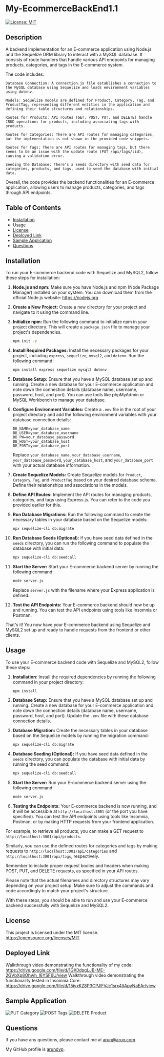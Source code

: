 # My-EcommerceBackEnd1.1
  [![License: MIT](https://img.shields.io/badge/License-MIT-yellow.svg)](https://opensource.org/licenses/MIT)
 ## Description
 A backend implementation for an E-commerce application using Node.js and the Sequelize ORM library to interact with a MySQL database. It consists of route handlers that handle various API endpoints for managing products, categories, and tags in the E-commerce system.

 The code includes:

    Database Connection: A connection.js file establishes a connection to the MySQL database using Sequelize and loads environment variables using dotenv.

    Models: Sequelize models are defined for Product, Category, Tag, and ProductTag, representing different entities in the application and defining their table structures and relationships.

    Routes for Products: API routes (GET, POST, PUT, and DELETE) handle CRUD operations for products, including associating tags with products.

    Routes for Categories: There are API routes for managing categories, but the implementation is not shown in the provided code snippets.

    Routes for Tags: There are API routes for managing tags, but there seems to be an issue with the update route (PUT /api/tags/:id), causing a validation error.

    Seeding the Database: There's a seeds directory with seed data for categories, products, and tags, used to seed the database with initial data.

 Overall, the code provides the backend functionalities for an E-commerce application, allowing users to manage products, categories, and tags through API endpoints.

  ## Table of Contents
  - [Installation](#installation)
  - [Usage](#usage)
  - [License](#license)
  - [Deployed Link](#deployed-link)
  - [Sample Application](#sample-application)
  - [Questions](#questions)
  ## Installation <a name="installation"></a>

To run your E-commerce backend code with Sequelize and MySQL2, follow these steps for installation:

1. **Node.js and npm:**
   Make sure you have Node.js and npm (Node Package Manager) installed on your system. You can download them from the official Node.js website: https://nodejs.org

2. **Create a New Project:**
   Create a new directory for your project and navigate to it using the command line.

3. **Initialize npm:**
   Run the following command to initialize npm in your project directory. This will create a `package.json` file to manage your project's dependencies.

   ```bash
   npm init -y
   ```

4. **Install Required Packages:**
   Install the necessary packages for your project, including `express`, `sequelize`, `mysql2`, and `dotenv`. Run the following command:

   ```bash
   npm install express sequelize mysql2 dotenv
   ```

5. **Database Setup:**
   Ensure that you have a MySQL database set up and running. Create a new database for your E-commerce application and note down the connection details (database name, username, password, host, and port). You can use tools like phpMyAdmin or MySQL Workbench to manage your database.

6. **Configure Environment Variables:**
   Create a `.env` file in the root of your project directory and add the following environment variables with your database connection details:

   ```
   DB_NAME=your_database_name
   DB_USER=your_database_username
   DB_PW=your_database_password
   DB_HOST=your_database_host
   DB_PORT=your_database_port
   ```

   Replace `your_database_name`, `your_database_username`, `your_database_password`, `your_database_host`, and `your_database_port` with your actual database information.

7. **Create Sequelize Models:**
   Create Sequelize models for `Product`, `Category`, `Tag`, and `ProductTag` based on your desired database schema. Define their relationships and associations in the models.

8. **Define API Routes:**
   Implement the API routes for managing products, categories, and tags using Express.js. You can refer to the code you provided earlier for this.

9. **Run Database Migrations:**
   Run the following command to create the necessary tables in your database based on the Sequelize models:

   ```bash
   npx sequelize-cli db:migrate
   ```

10. **Run Database Seeds (Optional):**
    If you have seed data defined in the `seeds` directory, you can run the following command to populate the database with initial data:

    ```bash
    npx sequelize-cli db:seed:all
    ```

11. **Start the Server:**
    Start your E-commerce backend server by running the following command:

    ```bash
    node server.js
    ```

    Replace `server.js` with the filename where your Express application is defined.

12. **Test the API Endpoints:**
    Your E-commerce backend should now be up and running. You can test the API endpoints using tools like Insomnia or Postman.

That's it! You now have your E-commerce backend using Sequelize and MySQL2 set up and ready to handle requests from the frontend or other clients.

 
## Usage <a name="usage"></a>
  
To use your E-commerce backend code with Sequelize and MySQL2, follow these steps:

1. **Installation:**
   Install the required dependencies by running the following command in your project directory:

   ```bash
   npm install
   ```

2. **Database Setup:**
   Ensure that you have a MySQL database set up and running. Create a new database for your E-commerce application and note down the connection details (database name, username, password, host, and port). Update the `.env` file with these database connection details.

3. **Database Migration:**
   Create the necessary tables in your database based on the Sequelize models by running the migration command:

   ```bash
   npx sequelize-cli db:migrate
   ```

4. **Database Seeding (Optional):**
   If you have seed data defined in the `seeds` directory, you can populate the database with initial data by running the seed command:

   ```bash
   npx sequelize-cli db:seed:all
   ```

5. **Start the Server:**
   Run your E-commerce backend server using the following command:

   ```bash
   node server.js
   ```

6. **Testing the Endpoints:**
   Your E-commerce backend is now running, and it will be accessible at `http://localhost:3001` (or the port you have specified). You can test the API endpoints using tools like Insomnia, Postman, or by making HTTP requests from your frontend application.

For example, to retrieve all products, you can make a GET request to `http://localhost:3001/api/products`.

Similarly, you can use the defined routes for categories and tags by making requests to `http://localhost:3001/api/categories` and `http://localhost:3001/api/tags`, respectively.

Remember to include proper request bodies and headers when making POST, PUT, and DELETE requests, as specified in your API routes.

Please note that the actual filenames and directory structures may vary depending on your project setup. Make sure to adjust the commands and code accordingly to match your project's structure.

With these steps, you should be able to run and use your E-commerce backend successfully with Sequelize and MySQL2.
  
  ## License <a name="license"></a>
  This project is licensed under the MIT license.
  https://opensource.org/licenses/MIT
  
  ## Deployed Link <a name="deployed-link"></a>
  Walkthrough video demonstrating the functionality of my code: https://drive.google.com/file/d/1GX0dpgLJB-ME-2GVbXp8Ohwh_l6YSF6U/view
  Walkthrough video demonstrating the functionality tested in Insomnia Core: https://drive.google.com/file/d/15iyxKZ8P3CPJlFVJc1srx4ltApyNaEAr/view
  
  ## Sample Application <a name="sample-application"></a>
  
  ![PUT Category](./assets/put-cat-sample.png)
  ![POST Tags](./assets/post-tags-sample.png)
  ![DELETE Product](./assets/del-prod-sample.png)

  ## Questions <a name="questions"></a>
  If you have any questions, please contact me at arun@arun.com. 
  
  My GitHub profile is [arundvp](https://github.com/arundvp).

